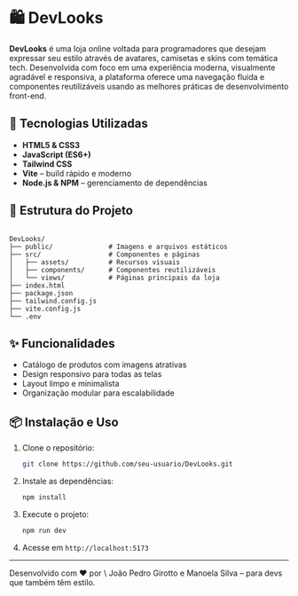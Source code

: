 # 🛍️ DevLooks

**DevLooks** é uma loja online voltada para programadores que desejam expressar seu estilo através de avatares, camisetas e skins com temática tech. Desenvolvida com foco em uma experiência moderna, visualmente agradável e responsiva, a plataforma oferece uma navegação fluida e componentes reutilizáveis usando as melhores práticas de desenvolvimento front-end.

## 🚀 Tecnologias Utilizadas

- **HTML5 & CSS3**
- **JavaScript (ES6+)**
- **Tailwind CSS**
- **Vite** – build rápido e moderno
- **Node.js & NPM** – gerenciamento de dependências

## 📂 Estrutura do Projeto

```

DevLooks/
├── public/              # Imagens e arquivos estáticos
├── src/                 # Componentes e páginas
│   ├── assets/          # Recursos visuais
│   ├── components/      # Componentes reutilizáveis
│   └── views/           # Páginas principais da loja
├── index.html
├── package.json
├── tailwind.config.js
├── vite.config.js
└── .env

````

## ✨ Funcionalidades

- Catálogo de produtos com imagens atrativas
- Design responsivo para todas as telas
- Layout limpo e minimalista
- Organização modular para escalabilidade

## 📦 Instalação e Uso

1. Clone o repositório:
   ```bash
   git clone https://github.com/seu-usuario/DevLooks.git

2. Instale as dependências:

   ```bash
   npm install
   ```

3. Execute o projeto:

   ```bash
   npm run dev
   ```

4. Acesse em `http://localhost:5173`

---

Desenvolvido com ❤️ por \ João Pedro Girotto e Manoela Silva – para devs que também têm estilo.
